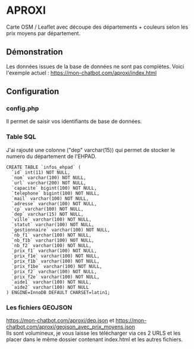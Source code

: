 # APROXI
Carte OSM / Leaflet avec découpe des départements + couleurs selon les prix moyens par département.

## Démonstration 
Les données issues de la base de données ne sont pas complètes. Voici l'exemple actuel : https://mon-chatbot.com/aproxi/index.html

## Configuration
### config.php
Il permet de saisir vos identifiants de base de données.<br />

### Table SQL
J'ai rajouté une colonne ("dep" varchar(15)) qui permet de stocker le numero du département de l'EHPAD.

````
CREATE TABLE `infos_ehpad` (
  `id` int(11) NOT NULL,
  `nom` varchar(100) NOT NULL,
  `url` varchar(200) NOT NULL,
  `capacite` bigint(100) NOT NULL,
  `telephone` bigint(100) NOT NULL,
  `mail` varchar(100) NOT NULL,
  `adresse` varchar(100) NOT NULL,
  `cp` varchar(100) NOT NULL,
  `dep` varchar(15) NOT NULL,
  `ville` varchar(100) NOT NULL,
  `statut` varchar(100) NOT NULL,
  `gestionnaire` varchar(100) NOT NULL,
  `nb_f1` varchar(100) NOT NULL,
  `nb_f1b` varchar(100) NOT NULL,
  `nb_f2` varchar(100) NOT NULL,
  `prix_f1` varchar(100) NOT NULL,
  `prix_f1e` varchar(100) NOT NULL,
  `prix_f1b` varchar(100) NOT NULL,
  `prix_f1be` varchar(100) NOT NULL,
  `prix_f2` varchar(100) NOT NULL,
  `prix_f2e` varchar(100) NOT NULL,
  `aide1` varchar(100) NOT NULL,
  `aide2` varchar(100) NOT NULL
) ENGINE=InnoDB DEFAULT CHARSET=latin1;
````

### Les fichiers GEOJSON
https://mon-chatbot.com/aproxi/dep.json et https://mon-chatbot.com/aproxi/geojson_avec_prix_moyens.json <br />
Ils sont volumineux, je vous laisse les télécharger via ces 2 URLS et les placer dans le même dossier contenant index.html et les autres fichiers.


